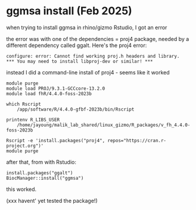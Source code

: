 # ggmsa install (Feb 2025)

when trying to install ggmsa in rhino/gizmo Rstudio, I got an error

the error was with one of the dependencies = proj4 package, needed by a different dependency called ggalt. Here's the proj4 error:

```
configure: error: Cannot find working proj.h headers and library.
*** You may need to install libproj-dev or similar! ***
```

instead I did a command-line install of proj4 - seems like it worked

```
module purge
module load PROJ/9.3.1-GCCcore-13.2.0
module load fhR/4.4.0-foss-2023b

which Rscript
    /app/software/R/4.4.0-gfbf-2023b/bin/Rscript

printenv R_LIBS_USER
    /home/jayoung/malik_lab_shared/linux_gizmo/R_packages/v_fh_4.4.0-foss-2023b

Rscript -e 'install.packages("proj4", repos="https://cran.r-project.org")'
module purge
```

after that, from with Rstudio:
```
install.packages("ggalt")
BiocManager::install("ggmsa")
```

this worked.


(xxx havent' yet tested the package!)